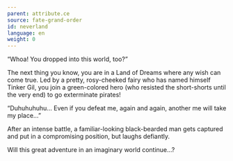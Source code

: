 ```yaml
---
parent: attribute.ce
source: fate-grand-order
id: neverland
language: en
weight: 0
---
```


“Whoa!
You dropped into this world, too?”

The next thing you know, you are in a Land of Dreams where any wish can come true.
Led by a pretty, rosy-cheeked fairy who has named himself Tinker Gil, you join a green-colored hero (who resisted the short-shorts until the very end) to go exterminate pirates!

“Duhuhuhuhu… Even if you defeat me, again and again, another me will take my place…”

After an intense battle, a familiar-looking black-bearded man gets captured and put in a compromising position, but laughs defiantly.

Will this great adventure in an imaginary world continue…?
